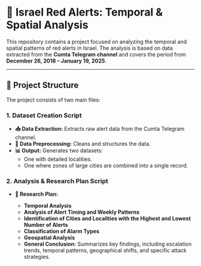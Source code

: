 # 🚀 Israel Red Alerts: Temporal & Spatial Analysis

This repository contains a project focused on analyzing the temporal and spatial patterns of red alerts in Israel. The analysis is based on data extracted from the **Cumta Telegram channel** and covers the period from **December 26, 2018 – January 19, 2025**.

---

## 📁 Project Structure

The project consists of two main files:

### 1. Dataset Creation Script
- **📥 Data Extraction:** Extracts raw alert data from the Cumta Telegram channel.
- **🧹 Data Preprocessing:** Cleans and structures the data.
- **📊 Output:** Generates two datasets:
  - One with detailed localities.
  - One where zones of large cities are combined into a single record.

### 2. Analysis & Research Plan Script
- **📝 Research Plan:**
  
  - **Temporal Analysis**
  - **Analysis of Alert Timing and Weekly Patterns**
  - **Identification of Cities and Localities with the Highest and Lowest Number of Alerts**
  - **Classification of Alarm Types**
  - **Geospatial Analysis**
  - **General Conclusion:** Summarizes key findings, including escalation trends, temporal patterns, geographical shifts, and specific attack strategies.
